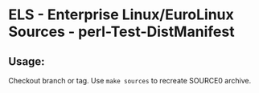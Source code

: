# ELS - Enterprise Linux/EuroLinux Sources - perl-Test-DistManifest
 
## Usage:
  Checkout branch or tag. Use `make sources` to recreate  SOURCE0 archive.
